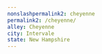 ```yaml
---
﻿nonslashpermalink2: cheyenne
permalink2: /cheyenne/
alley: Cheyenne
city: Intervale
state: New Hampshire
---
```

